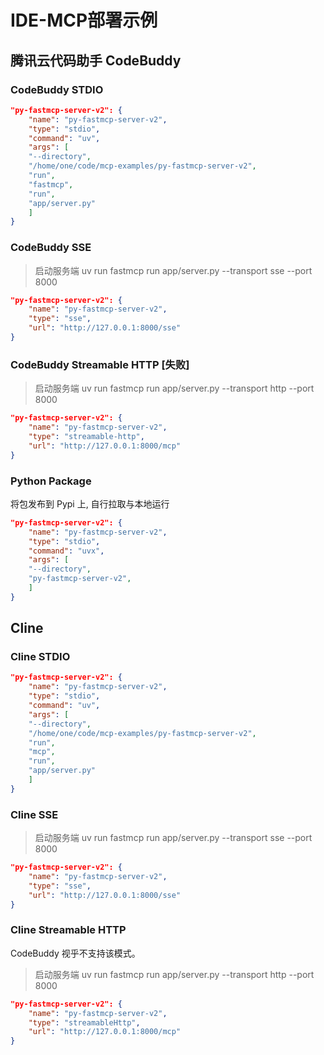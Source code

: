 # IDE-MCP部署示例

## 腾讯云代码助手 CodeBuddy

### CodeBuddy STDIO

```json
"py-fastmcp-server-v2": {
    "name": "py-fastmcp-server-v2",
    "type": "stdio",
    "command": "uv",
    "args": [
    "--directory",
    "/home/one/code/mcp-examples/py-fastmcp-server-v2",
    "run",
    "fastmcp",
    "run",
    "app/server.py"
    ]
}
```

### CodeBuddy SSE

> 启动服务端
> uv run fastmcp run app/server.py --transport sse --port 8000

```json
"py-fastmcp-server-v2": {
    "name": "py-fastmcp-server-v2",
    "type": "sse",
    "url": "http://127.0.0.1:8000/sse"
}
```

### CodeBuddy Streamable HTTP [失败]

> 启动服务端
> uv run fastmcp run app/server.py --transport http --port 8000

```json
"py-fastmcp-server-v2": {
    "name": "py-fastmcp-server-v2",
    "type": "streamable-http",
    "url": "http://127.0.0.1:8000/mcp"
}
```

### Python Package

将包发布到 Pypi 上, 自行拉取与本地运行

```json
"py-fastmcp-server-v2": {
    "name": "py-fastmcp-server-v2",
    "type": "stdio",
    "command": "uvx",
    "args": [
    "--directory",
    "py-fastmcp-server-v2",
    ]
}
```

## Cline

### Cline STDIO

```json
"py-fastmcp-server-v2": {
    "name": "py-fastmcp-server-v2",
    "type": "stdio",
    "command": "uv",
    "args": [
    "--directory",
    "/home/one/code/mcp-examples/py-fastmcp-server-v2",
    "run",
    "mcp",
    "run",
    "app/server.py"
    ]
}
```

### Cline SSE

> 启动服务端
> uv run fastmcp run app/server.py --transport sse --port 8000

```json
"py-fastmcp-server-v2": {
    "name": "py-fastmcp-server-v2",
    "type": "sse",
    "url": "http://127.0.0.1:8000/sse"
}
```

### Cline Streamable HTTP

CodeBuddy 视乎不支持该模式。

> 启动服务端
> uv run fastmcp run app/server.py --transport http --port 8000

```json
"py-fastmcp-server-v2": {
    "name": "py-fastmcp-server-v2",
    "type": "streamableHttp",
    "url": "http://127.0.0.1:8000/mcp"
}
```
